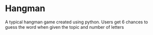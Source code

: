# Hangman
A typical hangman game created using python. Users get 6 chances to guess the word when given the topic and number of letters
